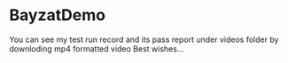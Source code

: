 # BayzatDemo
You can see my test run record and its pass report under videos folder by downloding mp4 formatted video
Best wishes...
